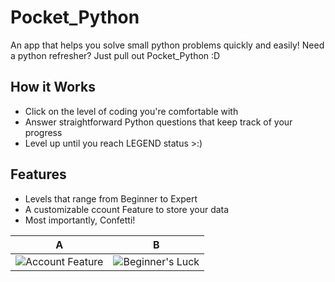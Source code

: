 # Pocket_Python

An app that helps you solve small python problems quickly and easily! Need a python refresher? Just pull out Pocket_Python :D

## How it Works

- Click on the level of coding you're comfortable with
- Answer straightforward Python questions that keep track of your progress
- Level up until you reach LEGEND status >:\)

## Features

- Levels that range from Beginner to Expert
- A customizable ccount Feature to store your data 
- Most importantly, Confetti!
  





A|B
--|--
![Account Feature](https://github.com/abrichards10/Pocket_Python/assets/54547597/4c37f202-7d47-42cf-997b-55ceab04261a)|![Beginner's Luck](https://github.com/abrichards10/Pocket_Python/assets/54547597/7c579ce4-8c1b-42bf-8d39-e6120d8c501c)






